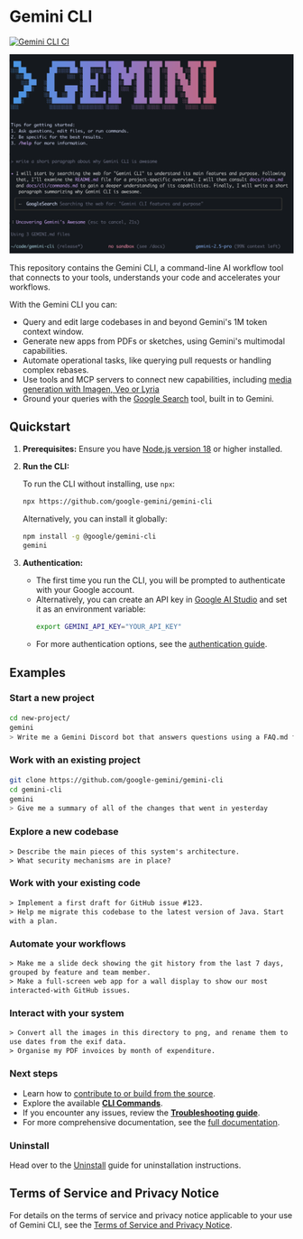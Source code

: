 # Gemini CLI

[![Gemini CLI CI](https://github.com/google-gemini/gemini-cli/actions/workflows/ci.yml/badge.svg)](https://github.com/google-gemini/gemini-cli/actions/workflows/ci.yml)

![Gemini CLI Screenshot](./docs/assets/gemini-screenshot.png)

This repository contains the Gemini CLI, a command-line AI workflow tool that connects to your
tools, understands your code and accelerates your workflows.

With the Gemini CLI you can:

- Query and edit large codebases in and beyond Gemini's 1M token context window.
- Generate new apps from PDFs or sketches, using Gemini's multimodal capabilities.
- Automate operational tasks, like querying pull requests or handling complex rebases.
- Use tools and MCP servers to connect new capabilities, including [media generation with Imagen,
  Veo or Lyria](https://github.com/GoogleCloudPlatform/vertex-ai-creative-studio/tree/main/experiments/mcp-genmedia)
- Ground your queries with the [Google Search](https://ai.google.dev/gemini-api/docs/grounding)
  tool, built in to Gemini.

## Quickstart

1. **Prerequisites:** Ensure you have [Node.js version 18](https://nodejs.org/en/download) or higher installed.
2. **Run the CLI:**

   To run the CLI without installing, use `npx`:
   ```bash
   npx https://github.com/google-gemini/gemini-cli
   ```

   Alternatively, you can install it globally:
   ```bash
   npm install -g @google/gemini-cli
   gemini
   ```
3. **Authentication:**
   - The first time you run the CLI, you will be prompted to authenticate with your Google account.
   - Alternatively, you can create an API key in [Google AI Studio](https://aistudio.google.com/apikey) and set it as an environment variable:
     ```bash
     export GEMINI_API_KEY="YOUR_API_KEY"
     ```
   - For more authentication options, see the [authentication guide](./docs/cli/authentication.md).

## Examples

### Start a new project
```sh
cd new-project/
gemini
> Write me a Gemini Discord bot that answers questions using a FAQ.md file I will provide
```

### Work with an existing project
```sh
git clone https://github.com/google-gemini/gemini-cli
cd gemini-cli
gemini
> Give me a summary of all of the changes that went in yesterday
```

### Explore a new codebase
```text
> Describe the main pieces of this system's architecture.
> What security mechanisms are in place?
```

### Work with your existing code
```text
> Implement a first draft for GitHub issue #123.
> Help me migrate this codebase to the latest version of Java. Start with a plan.
```

### Automate your workflows
```text
> Make me a slide deck showing the git history from the last 7 days, grouped by feature and team member.
> Make a full-screen web app for a wall display to show our most interacted-with GitHub issues.
```

### Interact with your system
```text
> Convert all the images in this directory to png, and rename them to use dates from the exif data.
> Organise my PDF invoices by month of expenditure.
```

### Next steps

- Learn how to [contribute to or build from the source](./CONTRIBUTING.md).
- Explore the available **[CLI Commands](./docs/cli/commands.md)**.
- If you encounter any issues, review the **[Troubleshooting guide](./docs/troubleshooting.md)**.
- For more comprehensive documentation, see the [full documentation](./docs/index.md).


### Uninstall

Head over to the [Uninstall](docs/Uninstall.md) guide for uninstallation instructions.

## Terms of Service and Privacy Notice

For details on the terms of service and privacy notice applicable to your use of Gemini CLI, see the [Terms of Service and Privacy Notice](./docs/tos-privacy.md).
